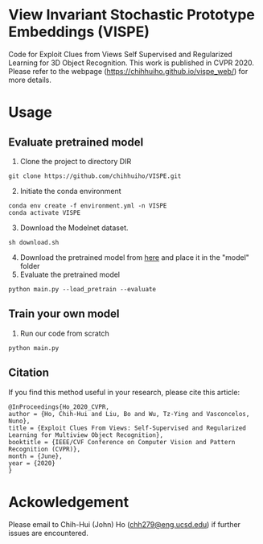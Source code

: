 # View Invariant Stochastic Prototype Embeddings (VISPE)
Code for Exploit Clues from Views Self Supervised and Regularized Learning for 3D Object Recognition. This work is published in CVPR 2020. Please refer to the webpage (https://chihhuiho.github.io/vispe_web/) for more details. 

# Usage
##  Evaluate pretrained model
1. Clone the project to directory DIR
```
git clone https://github.com/chihhuiho/VISPE.git
```
2. Initiate the conda environment
```
conda env create -f environment.yml -n VISPE
conda activate VISPE
```
3. Download the Modelnet dataset.
```
sh download.sh
```
4. Download the pretrained model from [here](https://drive.google.com/file/d/1PQV91Rpk6Ha3yGVHTSgqUiK5gQOD3Uvr/view?usp=sharing) and place it in the "model" folder
5. Evaluate the pretrained model
```
python main.py --load_pretrain --evaluate
```
##  Train your own model
1. Run our code from scratch
```
python main.py
```
## Citation
If you find this method useful in your research, please cite this article:
```
@InProceedings{Ho_2020_CVPR,
author = {Ho, Chih-Hui and Liu, Bo and Wu, Tz-Ying and Vasconcelos, Nuno},
title = {Exploit Clues From Views: Self-Supervised and Regularized Learning for Multiview Object Recognition},
booktitle = {IEEE/CVF Conference on Computer Vision and Pattern Recognition (CVPR)},
month = {June},
year = {2020}
}
```

# Ackowledgement
Please email to Chih-Hui (John) Ho (chh279@eng.ucsd.edu) if further issues are encountered.
